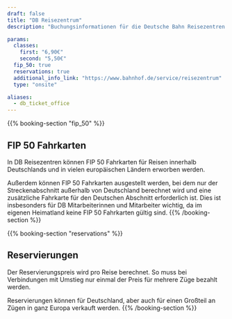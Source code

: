 ```yaml
---
draft: false
title: "DB Reisezentrum"
description: "Buchungsinformationen für die Deutsche Bahn Reisezentren."

params:
  classes:
    first: "6,90€"
    second: "5,50€"
  fip_50: true
  reservations: true
  additional_info_link: "https://www.bahnhof.de/service/reisezentrum"
  type: "onsite"

aliases:
  - db_ticket_office
---
```


{{% booking-section "fip_50" %}}

## FIP 50 Fahrkarten

In DB Reisezentren können FIP 50 Fahrkarten für Reisen innerhalb Deutschlands und in vielen europäischen Ländern erworben werden.

Außerdem können FIP 50 Fahrkarten ausgestellt werden, bei dem nur der Streckenabschnitt außerhalb von Deutschland berechnet wird und eine zusätzliche Fahrkarte für den Deutschen Abschnitt erforderlich ist. Dies ist insbesonders für DB Mitarbeiterinnen und Mitarbeiter wichtig, da im eigenen Heimatland keine FIP 50 Fahrkarten gültig sind.
{{% /booking-section %}}

{{% booking-section "reservations" %}}

## Reservierungen

Der Reservierungspreis wird pro Reise berechnet. So muss bei Verbindungen mit Umstieg nur einmal der Preis für mehrere Züge bezahlt werden.

Reservierungen können für Deutschland, aber auch für einen Großteil an Zügen in ganz Europa verkauft werden.
{{% /booking-section %}}
